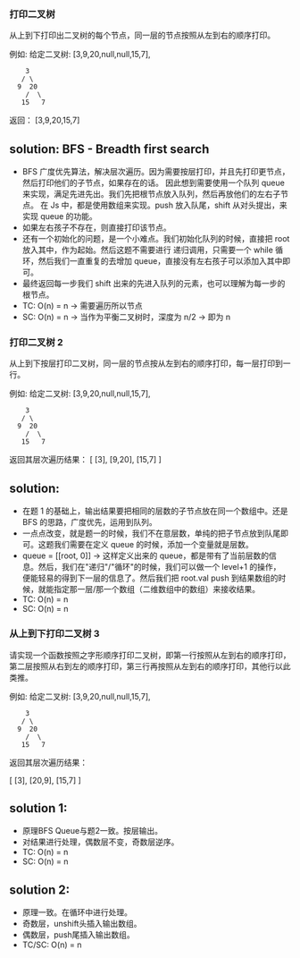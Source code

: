 ### 打印二叉树

从上到下打印出二叉树的每个节点，同一层的节点按照从左到右的顺序打印。

例如:
给定二叉树: [3,9,20,null,null,15,7],

```
    3
   / \
  9  20
    /  \
   15   7
```

返回：
[3,9,20,15,7]

## solution: BFS - Breadth first search

- BFS 广度优先算法，解决层次遍历。因为需要按层打印，并且先打印更节点，然后打印他们的子节点，如果存在的话。
  因此想到需要使用一个队列 queue 来实现，满足先进先出。我们先把根节点放入队列，然后再放他们的左右子节点。
  在 Js 中，都是使用数组来实现。push 放入队尾，shift 从对头提出，来实现 queue 的功能。
- 如果左右孩子不存在，则直接打印该节点。
- 还有一个初始化的问题，是一个小难点。我们初始化队列的时候，直接把 root 放入其中，作为起始。然后这题不需要进行
  递归调用，只需要一个 while 循环，然后我们一直重复的去增加 queue，直接没有左右孩子可以添加入其中即可。
- 最终返回每一步我们 shift 出来的先进入队列的元素，也可以理解为每一步的根节点。
- TC: O(n) = n -> 需要遍历所以节点
- SC: O(n) = n -> 当作为平衡二叉树时，深度为 n/2 -> 即为 n

### 打印二叉树 2

从上到下按层打印二叉树，同一层的节点按从左到右的顺序打印，每一层打印到一行。

例如:
给定二叉树: [3,9,20,null,null,15,7],

```
    3
   / \
  9  20
    /  \
   15   7
```

返回其层次遍历结果：
[
[3],
[9,20],
[15,7]
]

## solution:

- 在题 1 的基础上，输出结果要把相同的层数的子节点放在同一个数组中。还是 BFS 的思路，广度优先，运用到队列。
- 一点点改变，就是题一的时候，我们不在意层数，单纯的把子节点放到队尾即可。这题我们需要在定义 queue 的时候，添加一个变量就是层数。
- queue = [[root, 0]] -> 这样定义出来的 queue，都是带有了当前层数的信息。然后，我们在"递归"/"循环"的时候，我们可以做一个 level+1 的操作，
  便能轻易的得到下一层的信息了。然后我们把 root.val push 到结果数组的时候，就能指定那一层/那一个数组（二维数组中的数组）来接收结果。
- TC: O(n) = n
- SC: O(n) = n

### 从上到下打印二叉树 3

请实现一个函数按照之字形顺序打印二叉树，即第一行按照从左到右的顺序打印，第二层按照从右到左的顺序打印，第三行再按照从左到右的顺序打印，其他行以此类推。

例如:
给定二叉树: [3,9,20,null,null,15,7],

```
    3
   / \
  9  20
    /  \
   15   7
```

返回其层次遍历结果：

[
[3],
[20,9],
[15,7]
]

## solution 1:
- 原理BFS Queue与题2一致。按层输出。
- 对结果进行处理，偶数层不变，奇数层逆序。
- TC: O(n) = n
- SC: O(n) = n

## solution 2:
- 原理一致。在循环中进行处理。
- 奇数层，unshift头插入输出数组。
- 偶数层，push尾插入输出数组。
- TC/SC: O(n) = n